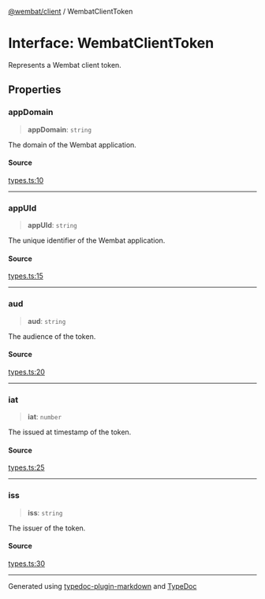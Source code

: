 [@wembat/client](../exports.md) / WembatClientToken

# Interface: WembatClientToken

Represents a Wembat client token.

## Properties

### appDomain

> **appDomain**: `string`

The domain of the Wembat application.

#### Source

[types.ts:10](https://github.com/lmarschall/wembat/blob/65a69c8/src/types.ts#L10)

***

### appUId

> **appUId**: `string`

The unique identifier of the Wembat application.

#### Source

[types.ts:15](https://github.com/lmarschall/wembat/blob/65a69c8/src/types.ts#L15)

***

### aud

> **aud**: `string`

The audience of the token.

#### Source

[types.ts:20](https://github.com/lmarschall/wembat/blob/65a69c8/src/types.ts#L20)

***

### iat

> **iat**: `number`

The issued at timestamp of the token.

#### Source

[types.ts:25](https://github.com/lmarschall/wembat/blob/65a69c8/src/types.ts#L25)

***

### iss

> **iss**: `string`

The issuer of the token.

#### Source

[types.ts:30](https://github.com/lmarschall/wembat/blob/65a69c8/src/types.ts#L30)

***

Generated using [typedoc-plugin-markdown](https://www.npmjs.com/package/typedoc-plugin-markdown) and [TypeDoc](https://typedoc.org/)
